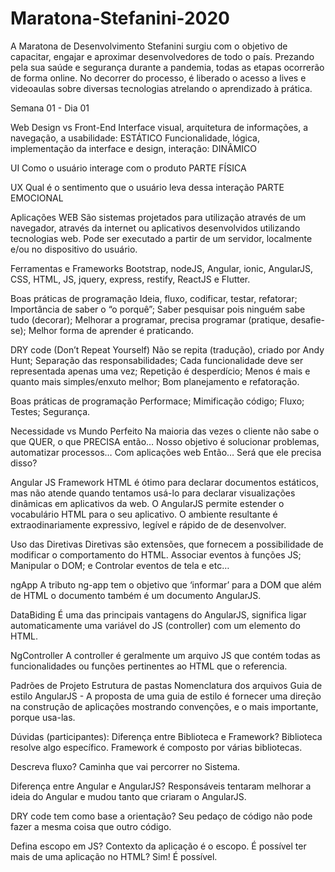 # Maratona-Stefanini-2020
A Maratona de Desenvolvimento Stefanini surgiu com o objetivo de capacitar, engajar e aproximar desenvolvedores de todo o país. Prezando pela sua saúde e segurança durante a pandemia, todas as etapas ocorrerão de forma online. No decorrer do processo, é liberado o acesso a lives e videoaulas sobre diversas tecnologias atrelando o aprendizado à prática.

Semana 01 - Dia 01

Web Design vs Front-End
Interface visual, arquitetura de informações, a navegação, a usabilidade: ESTÁTICO
Funcionalidade, lógica, implementação da interface e design, interação: DINÂMICO

UI
Como o usuário interage com o produto
PARTE FÍSICA

UX
Qual é o sentimento que o usuário leva dessa interação
PARTE EMOCIONAL

Aplicações WEB
São sistemas projetados para utilização através de um navegador, através da internet ou aplicativos desenvolvidos utilizando tecnologias web. Pode ser executado a partir de um servidor, localmente e/ou no dispositivo do usuário.

Ferramentas e Frameworks
Bootstrap, nodeJS, Angular, ionic, AngularJS, CSS, HTML, JS, jquery, express, restify, ReactJS e Flutter.

Boas práticas de programação
Ideia, fluxo, codificar, testar, refatorar;
Importância de saber o “o porquê”;
Saber pesquisar pois ninguém sabe tudo (decorar);
Melhorar a programar, precisa programar (pratique, desafie-se);
Melhor forma de aprender é praticando.

DRY code (Don’t Repeat Yourself)
Não se repita (tradução), criado por Andy Hunt;
Separação das responsabilidades;
Cada funcionalidade deve ser representada apenas uma vez;
Repetição é desperdício;
Menos é mais e quanto mais simples/enxuto melhor;
Bom planejamento e refatoração.

Boas práticas de programação
Performace;
Mimificação código;
Fluxo;
Testes;
Segurança.

Necessidade vs Mundo Perfeito
Na maioria das vezes o cliente não sabe o que QUER, o que PRECISA então…
Nosso objetivo é solucionar problemas, automatizar processos… Com aplicações web
Então… Será que ele precisa disso?

Angular JS
Framework
HTML é ótimo para declarar documentos estáticos, mas não atende quando tentamos usá-lo para declarar visualizações dinâmicas em aplicativos da web.
O AngularJS permite estender o vocabulário HTML para o seu aplicativo. O ambiente resultante é extraodinariamente expressivo, legível e rápido de de desenvolver.

Uso das Diretivas
Diretivas são extensões, que fornecem a possibilidade de modificar o comportamento do HTML.
Associar eventos à funções JS;
Manipular o DOM; e
Controlar eventos de tela e etc…

ngApp
A tributo ng-app tem o objetivo que ‘informar’ para a DOM que além de HTML o documento também é um documento AngularJS.

DataBiding
É uma das principais vantagens do AngularJS, significa ligar automaticamente uma variável do JS (controller) com um elemento do HTML.

NgController
A controller é geralmente um arquivo JS que contém todas as funcionalidades ou funções pertinentes ao HTML que o referencia.

Padrões de Projeto
Estrutura de pastas
Nomenclatura dos arquivos
Guia de estilo AngularJS - A proposta de uma guia de estilo é fornecer uma direção na construção de aplicações mostrando convenções, e o mais importante, porque usa-las.

Dúvidas (participantes):
Diferença entre Biblioteca e Framework?
Biblioteca resolve algo específico.
Framework é composto por várias bibliotecas.

Descreva fluxo?
Caminha que vai percorrer no Sistema.

Diferença entre Angular e AngularJS?
Responsáveis tentaram melhorar a ideia do Angular e mudou tanto que criaram o AngularJS.

DRY code tem como base a orientação?
Seu pedaço de código não pode fazer a mesma coisa que outro código.

Defina escopo em JS?
Contexto da aplicação é o escopo.
É possível ter mais de uma aplicação no HTML?
Sim! É possível.
